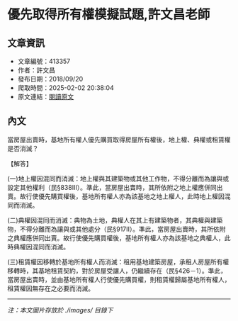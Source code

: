 # 優先取得所有權模擬試題,許文昌老師

## 文章資訊
- 文章編號：413357
- 作者：許文昌
- 發布日期：2018/09/20
- 爬取時間：2025-02-02 20:38:04
- 原文連結：[閱讀原文](https://real-estate.get.com.tw/Columns/detail.aspx?no=413357)

## 內文
當房屋出賣時，基地所有權人優先購買取得房屋所有權後，地上權、典權或租賃權是否消滅？

【解答】

(一)地上權因混同而消滅：地上權與其建築物或其他工作物，不得分離而為讓與或設定其他權利（民§838Ⅲ）。準此，當房屋出賣時，其所依附之地上權應併同出賣。故行使優先購買權後，基地所有權人亦為該基地之地上權人，此時地上權因混同而消滅。

(二)典權因混同而消滅：典物為土地，典權人在其上有建築物者，其典權與建築物，不得分離而為讓與或其他處分（民§917Ⅱ）。準此，當房屋出賣時，其所依附之典權應併同出賣。故行使優先購買權後，基地所有權人亦為該基地之典權人，此時典權因混同而消滅。

(三)租賃權因移轉於基地所有權人而消滅：租用基地建築房屋，承租人房屋所有權移轉時，其基地租賃契約，對於房屋受讓人，仍繼續存在（民§426－1）。準此，當房屋出賣時，並由基地所有權人行使優先購買權，則租賃權歸屬基地所有權人，租賃權因無存在之必要而消滅。

---
*注：本文圖片存放於 ./images/ 目錄下*
